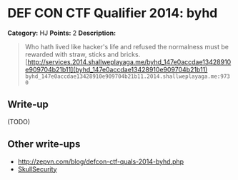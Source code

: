 # DEF CON CTF Qualifier 2014: byhd

**Category:** HJ
**Points:** 2
**Description:**

> Who hath lived like hacker's life and refused the normalness must be rewarded with straw, sticks and bricks.
> [http://services.2014.shallweplayaga.me/byhd_147e0accdae13428910e909704b21b11](byhd_147e0accdae13428910e909704b21b11)
> `byhd_147e0accdae13428910e909704b21b11.2014.shallweplayaga.me:9730`

## Write-up

(TODO)

## Other write-ups

* <http://zepvn.com/blog/defcon-ctf-quals-2014-byhd.php>
* [SkullSecurity](https://blog.skullsecurity.org/2014/defcon-quals-writeup-for-byhd-reversing-a-huffman-tree)

